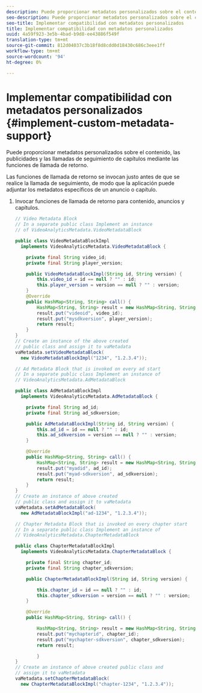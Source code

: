```yaml
---
description: Puede proporcionar metadatos personalizados sobre el contenido, las publicidades y las llamadas de seguimiento de capítulos mediante las funciones de llamada de retorno.
seo-description: Puede proporcionar metadatos personalizados sobre el contenido, las publicidades y las llamadas de seguimiento de capítulos mediante las funciones de llamada de retorno.
seo-title: Implementar compatibilidad con metadatos personalizados
title: Implementar compatibilidad con metadatos personalizados
uuid: 4a59f923-3e5b-4bad-b9d8-ee43886f549f
translation-type: tm+mt
source-git-commit: 812d04037c3b18f8d8cdd0d18430c686c3eee1ff
workflow-type: tm+mt
source-wordcount: '94'
ht-degree: 0%

---
```



# Implementar compatibilidad con metadatos personalizados {#implement-custom-metadata-support}

Puede proporcionar metadatos personalizados sobre el contenido, las publicidades y las llamadas de seguimiento de capítulos mediante las funciones de llamada de retorno.

Las funciones de llamada de retorno se invocan justo antes de que se realice la llamada de seguimiento, de modo que la aplicación puede adjuntar los metadatos específicos de un anuncio o capítulo.

1. Invocar funciones de llamada de retorno para contenido, anuncios y capítulos.

   ```java
   // Video Metadata Block 
   // In a separate public class Implement an instance  
   // of VideoAnalyticsMetadata.VideoMetadataBlock 
   
   public class VideoMetadataBlockImpl  
     implements VideoAnalyticsMetadata.VideoMetadataBlock { 
   
       private final String video_id; 
       private final String player_version; 
   
       public VideoMetadataBlockImpl(String id, String version) { 
           this.video_id = id == null ? "" : id; 
           this.player_version = version == null ? "" : version; 
       } 
       @Override 
       public HashMap<String, String> call() { 
           HashMap<String, String> result = new HashMap<String, String>(); 
           result.put("videoid", video_id); 
           result.put("mysdkversion", player_version); 
           return result;   
       } 
   } 
   // Create an instance of the above created  
   // public class and assign it to vaMetadata 
   vaMetadata.setVideoMetadataBlock( 
     new VideoMetadataBlockImpl("1234", "1.2.3.4")); 
   
   // Ad Metadata Block that is invoked on every ad start 
   // In a separate public class Implement an instance of  
   // VideoAnalyticsMetadata.AdMetadataBlock 
   
   public class AdMetadataBlockImpl  
     implements VideoAnalyticsMetadata.AdMetadataBlock { 
   
       private final String ad_id; 
       private final String ad_sdkversion;
   
       public AdMetadataBlockImpl(String id, String version) { 
           this.ad_id = id == null ? "" : id; 
           this.ad_sdkversion = version == null ? "" : version; 
       } 
   
       @Override 
       public HashMap<String, String> call() { 
           HashMap<String, String> result = new HashMap<String, String>();\ 
           result.put("myadid", ad_id); 
           result.put("myad-sdkversion", ad_sdkversion); 
           return result; 
       } 
   } 
   // Create an instance of above created  
   // public class and assign it to vaMetadata 
   vaMetadata.setAdMetadataBlock( 
     new AdMetadataBlockImpl("ad-1234", "1.2.3.4")); 
   
   // Chapter Metadata Block that is invoked on every chapter start 
   // In a separate public class Implement an instance of  
   // VideoAnalyticsMetadata.ChapterMetadataBlock 
   
   public class ChapterMetadataBlockImpl  
     implements VideoAnalyticsMetadata.ChapterMetadataBlock { 
   
       private final String chapter_id; 
       private final String chapter_sdkversion; 
   
       public ChapterMetadataBlockImpl(String id, String version) { 
   
           this.chapter_id = id == null ? "" : id; 
           this.chapter_sdkversion = version == null ? "" : version; 
       } 
   
       @Override 
       public HashMap<String, String> call() { 
   
           HashMap<String, String> result = new HashMap<String, String>(); 
           result.put("mychapterid", chapter_id); 
           result.put("mychapter-sdkversion", chapter_sdkversion); 
           return result; 
   
           } 
   } 
   // Create an instance of above created public class and  
   // assign it to vaMetadata 
   vaMetadata.setChapterMetadataBlock( 
     new ChapterMetadataBlockImpl("chapter-1234", "1.2.3.4")); 
   ```

